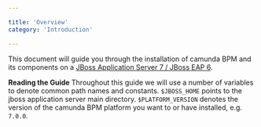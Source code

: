 ```yaml
---

title: 'Overview'
category: 'Introduction'

---
```


This document will guide you through the installation of camunda BPM and its components on a <a href="http://www.jboss.org/jbossas">JBoss Application Server 7 / JBoss EAP 6</a>.

<div class="alert alert-info">
  <strong>Reading the Guide</strong> Throughout this guide we will use a number of variables to denote common path names and constants.
  <code>$JBOSS_HOME</code> points to the jboss application server main directory.
  <code>$PLATFORM_VERSION</code> denotes the version of the camunda BPM platform you want to or have installed, e.g. <code>7.0.0</code>.
</div>